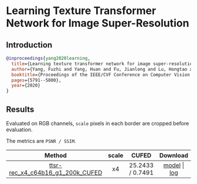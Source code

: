 # Learning Texture Transformer Network for Image Super-Resolution

## Introduction

<!-- [ALGORITHM] -->

```bibtex
@inproceedings{yang2020learning,
  title={Learning texture transformer network for image super-resolution},
  author={Yang, Fuzhi and Yang, Huan and Fu, Jianlong and Lu, Hongtao and Guo, Baining},
  booktitle={Proceedings of the IEEE/CVF Conference on Computer Vision and Pattern Recognition},
  pages={5791--5800},
  year={2020}
}
```

## Results

Evaluated on RGB channels, `scale` pixels in each border are cropped before evaluation.

The metrics are `PSNR / SSIM`.

|                                         Method                                                  | scale |       CUFED      |                                                                                                                   Download                                                                                                                                                                                                                                                                                                                  |
| :---------------------------------------------------------------------------------------------: | :---: | :--------------: | :-----------------------------------------------------------------------------------------------------------------------------------------------------------------------------------------------------------------------------------------------------------------------------------------------------------------------------------------------------------------------------------------------------------------------------------------: |
| [ttsr-rec_x4_c64b16_g1_200k_CUFED](/configs/restorers/ttsr/ttsr-rec_x4_c64b16_g1_200k_CUFED.py) |   x4  | 25.2433 / 0.7491 | [model](https://download.openmmlab.com/mmediting/restorers/ttsr/ttsr-rec_x4_c64b16_g1_200k_CUFED_20210525-b0dba584.pth?versionId=CAEQKxiBgIDht5ONzRciIDdjZTQ1NmFmYzhjNjQ5NGFhNjkyNzU1N2UxMjMyZWE4) \| [log](https://download.openmmlab.com/mmediting/restorers/ttsr/ttsr-rec_x4_c64b16_g1_200k_CUFED_20210525-b0dba584.log.json?versionId=CAEQKxiCgMCnuJONzRciIDUzNmVkNGNmNTlkMDQzMmFhZDAzYzQ5NmUzNTI5YmYz) |
